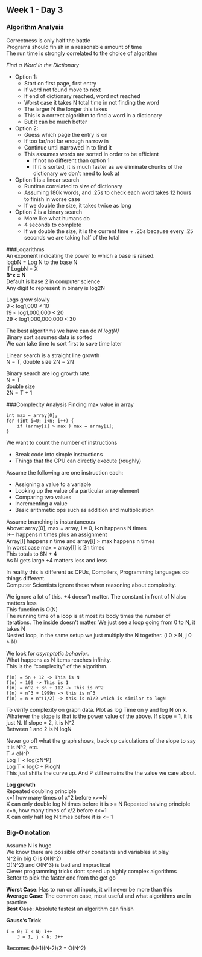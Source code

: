 ## Week 1 - Day 3
### Algorithm Analysis
Correctness is only half the battle  
Programs should finish in a reasonable amount of time  
The run time is strongly correlated to the choice of algorithm  

*Find a Word in the Dictionary*

* Option 1:
    * Start on first page, first entry
    * If word not found move to next
    * If end of dictionary reached, word not reached
    * Worst case it takes N total time in not finding the word
    * The larger N the longer this takes
    * This is a correct algorithm to find a word in a dictionary
    * But it can be much better
* Option 2:
    * Guess which page the entry is on
    * If too far/not far enough narrow in
    * Continue until narrowed in to find it
    * This assumes words are sorted in order to be efficient
        * If not no different than option 1
        * If it is sorted, it is much faster as we eliminate chunks of the dictionary we don’t need to look at
* Option 1 is a linear search
    * Runtime correlated to size of dictionary
    * Assuming 180k words, and .25s to check each word takes 12 hours to finish in worse case
    * If we double the size, it takes twice as long
* Option 2 is a binary search
    * More like what humans do
    * 4 seconds to complete
    * If we double the size, it is the current time + .25s because every .25 seconds we are taking half of the total

###Logarithms  
An exponent indicating the power to which a base is raised.  
logbN = Log N to the base N  
If LogbN = X  
**B^x = N**  
Default is base 2 in computer science  
Any digit to represent in binary is log2N  

Logs grow slowly  
9 < log1,000 < 10  
19 < log1,000,000 < 20  
29 < log1,000,000,000 < 30  

The best algorithms we have can do *N log(N)*  
Binary sort assumes data is sorted  
We can take time to sort first to save time later  

Linear search is a straight line growth  
N = T, double size 2N = 2N

Binary search are log growth rate.  
N = T  
double size  
2N = T + 1

###Complexity Analysis
Finding max value in array

```
int max = array[0];
for (int i=0; i<n; i++) {
    if (array[i] > max ) max = array[i];
}
```
We want to count the number of instructions

* Break code into simple instructions
* Things that the CPU can directly execute (roughly)

Assume the following are one instruction each:

* Assigning a value to a variable
* Looking up the value of a particular array element
* Comparing two values
* Incrementing a value
* Basic arithmetic ops such as addition and multiplication

Assume branching is instantaneous  
Above: array[0], max = array, I = 0, I<n happens N times  
I++ happens n times plus an assignment  
Array[I] happens n time and array[i] > max happens n times  
In worst case max = array[I] is 2n times  
This totals to 6N + 4  
As N gets large +4 matters less and less  

In reality this is different as CPUs, Compilers, Programming languages do things different.  
Computer Scientists ignore these when reasoning about complexity.  

We ignore a lot of this. +4 doesn’t matter. The constant in front of N also matters less  
This function is O(N)  
The running time of a loop is at most its body times the number of iterations.  The inside doesn’t matter. We just see a loop going from 0 to N, it takes N  
Nested loop, in the same setup we just multiply the N together. (i 0 > N, j 0 > N)  

We look for *asymptotic behavior*.  
What happens as N items reaches infinity.  
This is the “complexity” of the algorithm.

```
f(n) = 5n + 12 -> This is N
f(n) = 109 -> This is 1
f(n) = n^2 + 3n + 112 -> This is n^2
f(n) = n^3 + 1999n -> this is n^3
f(n) = n + n^(1/2) -> this is n1/2 which is similar to logN
```

To verify complexity on graph data. Plot as log Time on y and log N on x.  Whatever the slope is that is the power value of the above. If slope = 1, it is just N. If slope = 2, it is N^2  
Between 1 and 2 is N logN  

Never go off what the graph shows, back up calculations of the slope to say it is N^2, etc.  
T < cN^P  
Log T < log(cN^P)  
Log T < logC + PlogN  
This just shifts the curve up. And P still remains the the value we care about. 

**Log growth**  
Repeated doubling principle  
x=1 how many times of x*2 before x>=N  
X can only double log N times before it is >= N
Repeated halving principle  
x=n, how many times of x/2 before x<=1  
X can only half log N times before it is <= 1

### Big-O notation
Assume N is huge  
We know there are possible other constants and variables at play  
N^2 in big O is O(N^2)  
O(N^2) and O(N^3) is bad and impractical  
Clever programming tricks dont speed up highly complex algorithms  
Better to pick the faster one from the get go  

**Worst Case**: Has to run on all inputs, it will never be more than this  
**Average Case**: The common case, most useful and what algorithms are in practice  
**Best Case**: Absolute fastest an algorithm can finish

**Gauss’s Trick** 

``` 
I = 0; I < N; I++  
    J = I, j < N; J++
```
Becomes (N-1)(N-2)/2 = O(N^2)

